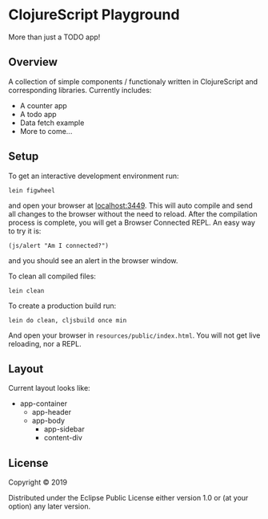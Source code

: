 # ClojureScript Playground

More than just a TODO app!

## Overview

A collection of simple components / functionaly written in ClojureScript and corresponding libraries. Currently includes:
* A counter app
* A todo app
* Data fetch example
* More to come...

## Setup

To get an interactive development environment run:

    lein figwheel

and open your browser at [localhost:3449](http://localhost:3449/).
This will auto compile and send all changes to the browser without the
need to reload. After the compilation process is complete, you will
get a Browser Connected REPL. An easy way to try it is:

    (js/alert "Am I connected?")

and you should see an alert in the browser window.

To clean all compiled files:

    lein clean

To create a production build run:

    lein do clean, cljsbuild once min

And open your browser in `resources/public/index.html`. You will not
get live reloading, nor a REPL.

## Layout

Current layout looks like:
* app-container
  * app-header
  * app-body
    * app-sidebar
    * content-div

## License

Copyright © 2019

Distributed under the Eclipse Public License either version 1.0 or (at your option) any later version.
